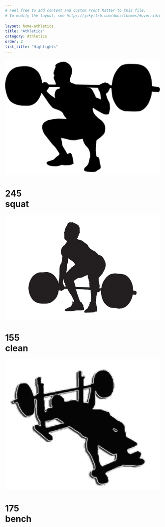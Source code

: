 ```yaml
---
# Feel free to add content and custom Front Matter to this file.
# To modify the layout, see https://jekyllrb.com/docs/themes/#overriding-theme-defaults

layout: home-athletics
title: "Athletics"
category: Athletics
order: 2
list_title: "Highlights"
---
```


<div class="w3-row-padding w3-margin-bottom">
<div class="w3-third">
  <div class="w3-container w3-blue paddingTop">
    <div class="w3-left">
    <img class="statsIcon" src="/categories/athletics/assets/images/squat.png" alt="squat png"></div>
    <div class="w3-right">
      <h1>245 <br> squat</h1>
      <!-- <h1>Squat</h1> -->
    </div>
    <div class="w3-clear"></div>
    <!-- <h2>Squat</h2> -->
  </div>
</div>
<div class="w3-third">
  <div class="w3-container w3-red paddingTop">
    <div class="w3-left">
    <img class="statsIcon" src="/categories/athletics/assets/images/clean.png" alt="clean png"></div>
    <div class="w3-right">
      <h1>155 <br> clean</h1>
      <!-- <h2>Clean</h2> -->
    </div>
    <div class="w3-clear"></div>
    <!-- <h2>Clean</h2> -->
  </div>
</div>
<div class="w3-third">
  <div class="w3-container w3-orange paddingTop">
    <div class="w3-left">
    <img class="statsIcon" src="/categories/athletics/assets/images/bench.png" alt="bench png"></div>
    <div class="w3-right">
      <h1>175 <br> bench</h1>
      <!-- <h2>Bench</h2> -->
    </div>
    <div class="w3-clear"></div>
    <!-- <h2>Bench</h2> -->
  </div>
</div>
  </div>
